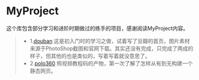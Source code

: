 # MyProject
这个库包含部分学习和进阶时期做过的练手的项目，感谢阅读MyProject内容。

> * 1.[douban](https://github.com/StarlightUnion/MyProject/tree/master/douban) 这是初入门时的学习之做，试着写了豆瓣的首页，图片素材来源于PhotoShop截图和官网下载。其实还没有完成，只完成了两成的样子，但其他的也是类似的，写着写着就没意思了。
> * 2.[polo360](https://github.com/StarlightUnion/MyProject/tree/master/polo360) 照视频教程码的产物，第一次了解了怎样从有到无构建一个静态网页。
